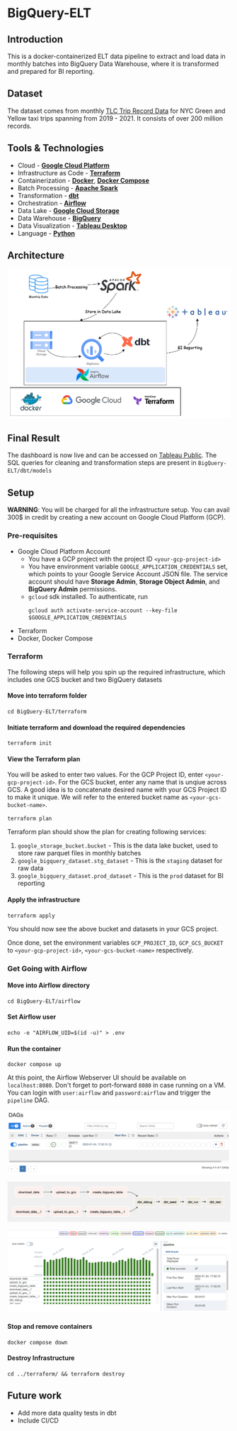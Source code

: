 # BigQuery-ELT

## Introduction

This is a docker-containerized ELT data pipeline to extract and load data in monthly batches into BigQuery Data Warehouse, where it is transformed and prepared for BI reporting.

## Dataset

The dataset comes from monthly [TLC Trip Record Data](https://www.nyc.gov/site/tlc/about/tlc-trip-record-data.page) for NYC Green and Yellow taxi trips spanning from 2019 - 2021. It consists of over 200 million records.

## Tools & Technologies

- Cloud - [**Google Cloud Platform**](https://cloud.google.com)
- Infrastructure as Code - [**Terraform**](https://www.terraform.io)
- Containerization - [**Docker**](https://www.docker.com), [**Docker Compose**](https://docs.docker.com/compose/)
- Batch Processing - [**Apache Spark**](https://spark.apache.org)
- Transformation - [**dbt**](https://www.getdbt.com)
- Orchestration - [**Airflow**](https://airflow.apache.org)
- Data Lake - [**Google Cloud Storage**](https://cloud.google.com/storage)
- Data Warehouse - [**BigQuery**](https://cloud.google.com/bigquery)
- Data Visualization - [**Tableau Desktop**](https://www.tableau.com/products/desktop)
- Language - [**Python**](https://www.python.org)

## Architecture

![FLOW](notebooks/images/bq.png)

## Final Result

The dashboard is now live and can be accessed on [Tableau Public](https://public.tableau.com/views/NYCTaxiDashboard_16740928210530/Dashboard?:language=en-US&:display_count=n&:origin=viz_share_link). The SQL queries for cleaning and transformation steps are present in `BigQuery-ELT/dbt/models`

## Setup

**WARNING**: You will be charged for all the infrastructure setup. You can avail 300$ in credit by creating a new account on Google Cloud Platform (GCP).

### Pre-requisites

- Google Cloud Platform Account
    - You have a GCP project with the project ID `<your-gcp-project-id>`
    - You have environment variable `GOOGLE_APPLICATION_CREDENTIALS` set, which points to your Google Service Account JSON file. The service account should have **Storage Admin**, **Storage Object Admin**, and **BigQuery Admin** permissions.
    - `gcloud` sdk installed. To authenticate, run
        ```
        gcloud auth activate-service-account --key-file $GOOGLE_APPLICATION_CREDENTIALS

        ```
- Terraform
- Docker, Docker Compose

### Terraform

The following steps will help you spin up the required infrastructure, which includes one GCS bucket and two BigQuery datasets

#### Move into terraform folder
```
cd BigQuery-ELT/terraform

```

#### Initiate terraform and download the required dependencies
```
terraform init

```

#### View the Terraform plan

You will be asked to enter two values. For the GCP Project ID, enter `<your-gcp-project-id>`. For the GCS bucket, enter any name that is unqiue across GCS. A good idea is to concatenate desired name with your GCS Project ID to make it unique. We will refer to the entered bucket name as `<your-gcs-bucket-name>`.

```
terraform plan

```

Terraform plan should show the plan for creating following services:

1. `google_storage_bucket.bucket` - This is the data lake bucket, used to store raw parquet files in monthly batches
2. `google_bigquery_dataset.stg_dataset` - This is the `staging` dataset for raw data
3. `google_bigquery_dataset.prod_dataset` - This is the `prod` dataset for BI reporting

#### Apply the infrastructure
```
terraform apply

```

You should now see the above bucket and datasets in your GCS project.

Once done, set the environment variables `GCP_PROJECT_ID`, `GCP_GCS_BUCKET` to `<your-gcp-project-id>`, `<your-gcs-bucket-name>` respectively.

### Get Going with Airflow

#### Move into Airflow directory
```
cd BigQuery-ELT/airflow

```

#### Set Airflow user
```
echo -e "AIRFLOW_UID=$(id -u)" > .env

```

#### Run the container
```
docker compose up

```

At this point, the Airflow Webserver UI should be available on `localhost:8080`. Don't forget to port-forward `8080` in case running on a VM. You can login with `user:airflow` and `password:airflow` and trigger the `pipeline` DAG.

![DAG](notebooks/images/dag.png)


![GRAPH](notebooks/images/graph.png)

![RUN](notebooks/images/run.png)

#### Stop and remove containers
```
docker compose down

```

#### Destroy Infrastructure
```
cd ../terraform/ && terraform destroy

```

## Future work

- Add more data quality tests in dbt
- Include CI/CD